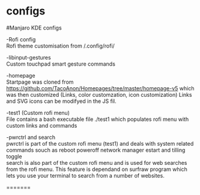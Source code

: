 # configs
#Manjaro KDE configs

-Rofi config  
Rofi theme customisation from /.config/rofi/  

-libinput-gestures  
Custom touchpad smart gesture commands  

-homepage  
Startpage was cloned from https://github.com/TacoAnon/Homepages/tree/master/homepage-v5 which was then customized (Links, color customzation, icon customization) Links and SVG icons can be modifyed in the JS fil.  

-test1 (Custom rofi menu)  
File contains a bash executable file ./test1 which populates rofi menu with custom links and commands  

-pwrctrl and search  
pwrctrl is part of the custom rofi menu (test1) and deals with system related commands souch as reboot poweroff network manager estart and tilling toggle  
search is also part of the custom rofi menu and is used for web searches from the rofi menu. This feature is dependand on surfraw program which lets you use your terminal to search from a number of websites.
 
=======

